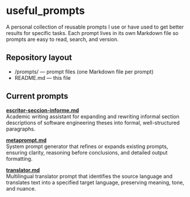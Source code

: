 # useful_prompts

A personal collection of reusable prompts I use or have used to get better results for specific tasks. Each prompt lives in its own Markdown file so prompts are easy to read, search, and version.

## Repository layout
- /prompts/ — prompt files (one Markdown file per prompt)
- README.md — this file

## Current prompts
[**escritor-seccion-informe.md**](prompts/escritor-seccion-informe.md)  
  Academic writing assistant for expanding and rewriting informal section descriptions of software engineering theses into formal, well-structured paragraphs.

[**metaprompt.md**](prompts/metaprompt.md)  
  System prompt generator that refines or expands existing prompts, ensuring clarity, reasoning before conclusions, and detailed output formatting.

[**translator.md**](prompts/translator.md)  
  Multilingual translator prompt that identifies the source language and translates text into a specified target language, preserving meaning, tone, and nuance.